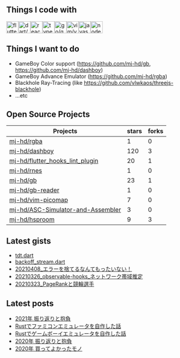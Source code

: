## Things I code with

<img src="https://cdn.jsdelivr.net/gh/devicons/devicon/icons/flutter/flutter-original.svg" alt="flutter/flutter-original" width="32" height="32"><img src="https://cdn.jsdelivr.net/gh/devicons/devicon/icons/dart/dart-original-wordmark.svg" alt="dart/dart-original-wordmark" width="32" height="32"><img src="https://cdn.jsdelivr.net/gh/devicons/devicon/icons/react/react-original-wordmark.svg" alt="react/react-original-wordmark" width="32" height="32"><img src="https://cdn.jsdelivr.net/gh/devicons/devicon/icons/typescript/typescript-original.svg" alt="typescript/typescript-original" width="32" height="32"><img src="https://cdn.jsdelivr.net/gh/devicons/devicon/icons/go/go-original.svg" alt="go/go-original" width="32" height="32"><img src="https://cdn.jsdelivr.net/gh/devicons/devicon/icons/vim/vim-original.svg" alt="vim/vim-original" width="32" height="32"><img src="https://cdn.jsdelivr.net/gh/devicons/devicon/icons/javascript/javascript-original.svg" alt="javascript/javascript-original" width="32" height="32"><img src="https://cdn.jsdelivr.net/gh/devicons/devicon/icons/nodejs/nodejs-original-wordmark.svg" alt="nodejs/nodejs-original-wordmark" width="32" height="32">

## Things I want to do

- GameBoy Color support (https://github.com/mj-hd/gb, https://github.com/mj-hd/dashboy)
- GameBoy Advance Emulator (https://github.com/mj-hd/rgba)
- Blackhole Ray-Tracing (like https://github.com/vlwkaos/threejs-blackhole)
- ...etc

## Open Source Projects

|Projects|stars|forks|
|--------|-----|-----|
|[mj-hd/rgba](https://github.com/mj-hd/rgba)|1|0|
|[mj-hd/dashboy](https://github.com/mj-hd/dashboy)|120|3|
|[mj-hd/flutter_hooks_lint_plugin](https://github.com/mj-hd/flutter_hooks_lint_plugin)|20|1|
|[mj-hd/rnes](https://github.com/mj-hd/rnes)|1|0|
|[mj-hd/gb](https://github.com/mj-hd/gb)|23|1|
|[mj-hd/gb-reader](https://github.com/mj-hd/gb-reader)|1|0|
|[mj-hd/vim-picomap](https://github.com/mj-hd/vim-picomap)|7|0|
|[mj-hd/ASC-Simulator-and-Assembler](https://github.com/mj-hd/ASC-Simulator-and-Assembler)|3|0|
|[mj-hd/hsproom](https://github.com/mj-hd/hsproom)|9|3|


## Latest gists

- [tdt.dart](https://gist.github.com/2ff63328ab092f2d19d8e78e32fb8971)
- [backoff_stream.dart](https://gist.github.com/a6587808317d3d905373c43b04f83d4e)
- [20210408_エラーを捨てるなんてもったいない！](https://gist.github.com/a1278b3bfe8b24c00f5c5946ac72b736)
- [ 20210326_observable-hooks_ネットワーク帯域推定](https://gist.github.com/bbfa3c567fb2cec6df33050c7d4029cf)
- [20210323_PageRankと競輪選手](https://gist.github.com/326f58b0447ea9d898a6123322cec7d4)


## Latest posts

- [2021年 振り返りと抱負](https://mjhd.hatenablog.com/entry/2021/12/31/233213)
- [Rustでファミコンエミュレータを自作した話](https://mjhd.hatenablog.com/entry/2021/06/12/123013)
- [Rustでゲームボーイエミュレータを自作した話](https://mjhd.hatenablog.com/entry/2021/04/14/221813)
- [2020年 振り返りと抱負](https://mjhd.hatenablog.com/entry/2020/12/31/214411)
- [2020年 買ってよかったモノ](https://mjhd.hatenablog.com/entry/2020/12/19/175222)

